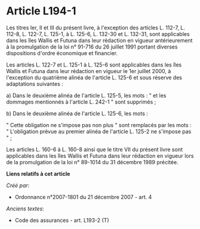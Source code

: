 # Article L194-1

Les titres Ier, II et III du présent livre, à l'exception des articles L. 112-7, L. 112-8, L. 122-7, L. 125-1, à L. 125-6, L.
132-30 et L. 132-31, sont applicables dans les îles Wallis et Futuna dans leur rédaction en vigueur antérieurement à la
promulgation de la loi n° 91-716 du 26 juillet 1991 portant diverses dispositions d'ordre économique et financier. 

Les articles L. 122-7 et L. 125-1 à L. 125-6 sont applicables dans les îles Wallis et Futuna dans leur rédaction en vigueur
le 1er juillet 2000, à l'exception du quatrième alinéa de l'article L. 125-6 et sous réserve des adaptations suivantes : 

a) Dans le deuxième alinéa de l'article L. 125-5, les mots : " et les dommages mentionnés à l'article L. 242-1 " sont
supprimés ; 

b) Dans le deuxième alinéa de l'article L. 125-6, les mots : 

" Cette obligation ne s'impose pas non plus " sont remplacés par les mots : " L'obligation prévue au premier alinéa de
l'article L. 125-2 ne s'impose pas " ; 

Les articles L. 160-6 à L. 160-8 ainsi que le titre VII du présent livre sont applicables dans les îles Wallis et Futuna dans
leur rédaction en vigueur lors de la promulgation de la loi n° 89-1014 du 31 décembre 1989 précitée.

**Liens relatifs à cet article**

_Créé par_:

  - Ordonnance n°2007-1801 du 21 décembre 2007 - art. 4

_Anciens textes_:

  - Code des assurances - art. L193-2 (T)
